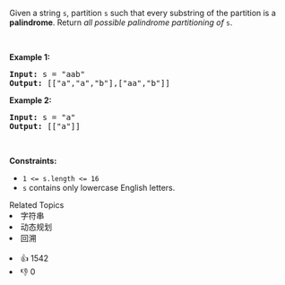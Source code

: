 <p>Given a string <code>s</code>, partition <code>s</code> such that every <span data-keyword="substring-nonempty">substring</span> of the partition is a <span data-keyword="palindrome-string"><strong>palindrome</strong></span>. Return <em>all possible palindrome partitioning of </em><code>s</code>.</p>

<p>&nbsp;</p> 
<p><strong class="example">Example 1:</strong></p> 
<pre><strong>Input:</strong> s = "aab"
<strong>Output:</strong> [["a","a","b"],["aa","b"]]
</pre>
<p><strong class="example">Example 2:</strong></p> 
<pre><strong>Input:</strong> s = "a"
<strong>Output:</strong> [["a"]]
</pre> 
<p>&nbsp;</p> 
<p><strong>Constraints:</strong></p>

<ul> 
 <li><code>1 &lt;= s.length &lt;= 16</code></li> 
 <li><code>s</code> contains only lowercase English letters.</li> 
</ul>

<div><div>Related Topics</div><div><li>字符串</li><li>动态规划</li><li>回溯</li></div></div><br><div><li>👍 1542</li><li>👎 0</li></div>
